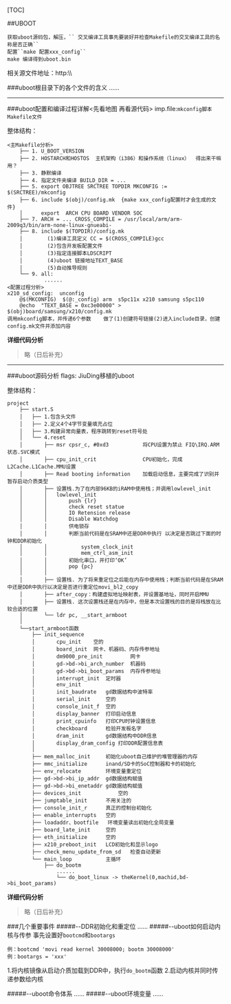 [TOC]

##UBOOT
```
获取uboot源码包，解压，`` 交叉编译工具事先要装好并检查Makefile的交叉编译工具的名称是否正确`` 
配置``make 配置xxx_config`` 
make 编译得到uboot.bin
```
相关源文件地址：http:\\\

###uboot根目录下的各个文件的含义
......

---

###uboot配置和编译过程详解<先看地图 再看源代码>
imp.file:``mkconfig脚本`` ``Makefile文件``

整体结构：

    <主Makefile分析>
        ├── 1. U_BOOT_VERSION
        ├── 2. HOSTARCH和HOSTOS  主机架构（i386）和操作系统（linux）  得出来干嘛用？
        ├── 3. 静默编译
        ├── 4. 指定文件夹编译 BUILD_DIR = ...
        ├── 5. export OBJTREE SRCTREE TOPDIR MKCONFIG := $(SRCTREE)/mkconfig
        ├── 6. include $(obj)/config.mk  {make xxx_config配置时才会生成的文件}  
        │      export  ARCH CPU BOARD VENDOR SOC                                                
        ├── 7. ARCH = ... CROSS_COMPILE = /usr/local/arm/arm-2009q3/bin/arm-none-linux-gnueabi-  
        ├── 8. include $(TOPDIR)/config.mk                                                       
        │        (1)编译工具定义 CC = $(CROSS_COMPILE)gcc                                                                                   
        │        (2)包含开发板配置文件
        │        (3)指定连接脚本LDSCRIPT
        │        (4)uboot 链接地址TEXT_BASE
        │        (5)自动推导规则
        └── 9. all:
                ......
    <配置过程分析>
    x210_sd_config:  unconfig
        @$(MKCONFIG)  $(@:_config) arm  s5pc11x x210 samsung s5pc110
        @echo  "TEXT_BASE = 0xc3e00000" > $(obj)board/samsung/x210/config.mk                     
    调用mkconfig脚本，并传递6个参数    做了(1)创建符号链接(2)进入include目录，创建config.mk文件并添加内容
    
 **详细代码分析**
> 略（日后补充）

---

###uboot源码分析
flags: JiuDing移植的uboot

整体结构：

    project
        ├── start.S
        │   ├── 1.包含头文件
        │   ├── 2.定义4个4字节变量填充占位
        │   ├── 3.构建异常向量表，程序跳转到reset符号处
        │   └── 4.reset
        │       ├── msr cpsr_c, #0xd3           将CPU设置为禁止 FIQ\IRQ.ARM状态.SVC模式
        │       ├── cpu_init_crit               CPU初始化，完成L2Cache.L1Cache.MMU设置
        │       ├── Read booting information    加载启动信息，主要完成了识别并暂存启动介质类型
        │       ├── 设置栈.为了在内部96KB的iRAM中使用栈；并调用lowlevel_init
        │       │   lowlevel_init
        │       │       push {lr}
        │       │       check reset statue
        │       │       IO Retension release
        │       │       Disable Watchdog
        │       │       供电锁存
        │       │       判断当前代码是在SRAM中还是DDR中执行 以决定是否跳过下面的时钟和DDR初始化
        │       │           system_clock_init
        │       │           mem_ctrl_asm_init
        │       │       初始化串口，并打印‘OK’
        │       │       pop {pc}
        │       │
        │       ├── 设置栈. 为了将来重定位之后能在内存中使用栈；判断当前代码是在SRAM中还是DDR中执行以决定是否进行重定位movi_bl2_copy
        │       ├── after_copy：构建虚拟地址映射表，并设置基地址，同时开启MMU
        │       ├── 设置栈. 这次设置栈还是在内存中，但是本次设置栈的目的是将栈放在比较合适的位置
        │       └── ldr pc, __start_armboot
        │ 
        └──start_armboot函数
            ├── init_sequence
            │       cpu_init	空的
            │       board_init	网卡、机器码、内存传参地址
            │       dm9000_pre_init			网卡
            │       gd->bd->bi_arch_number	机器码
            │       gd->bd->bi_boot_params	内存传参地址
            │       interrupt_init	定时器
            │       env_init
            │       init_baudrate	gd数据结构中波特率
            │       serial_init		空的
            │       console_init_f	空的
            │       display_banner	打印启动信息
            │       print_cpuinfo	打印CPU时钟设置信息
            │       checkboard		检验开发板名字
            │       dram_init		gd数据结构中DDR信息
            │       display_dram_config	打印DDR配置信息表
            │
            ├── mem_malloc_init		初始化uboot自己维护的堆管理器的内存
            ├── mmc_initialize		inand/SD卡的SoC控制器和卡的初始化
            ├── env_relocate		环境变量重定位
            ├── gd->bd->bi_ip_addr	gd数据结构赋值
            ├── gd->bd->bi_enetaddr	gd数据结构赋值
            ├── devices_init			空的
            ├── jumptable_init		不用关注的
            ├── console_init_r		真正的控制台初始化
            ├── enable_interrupts	空的
            ├── loadaddr、bootfile 	环境变量读出初始化全局变量
            ├── board_late_init		空的
            ├── eth_initialize		空的
            ├── x210_preboot_init	LCD初始化和显示logo
            ├── check_menu_update_from_sd	检查自动更新
            └── main_loop			主循环
                ├── do_bootm
                    ......
                    └── do_boot_linux -> theKernel(0,machid,bd->bi_boot_params)
		
**详细代码分析**
> 略（日后补充）

###几个重要事件
#####--DDR初始化和重定位
......
#####--uboot如何启动内核与传参
事先设置好`bootcmd`和`bootargs`
```
例：bootcmd 'movi read kernel 30008000; bootm 30008000'
例：bootargs = 'xxx'
```
1.将内核镜像从启动介质加载到DDR中，执行`do_bootm`函数
2.启动内核并同时传递参数给内核


#####--uboot命令体系
......
#####--uboot环境变量
......






